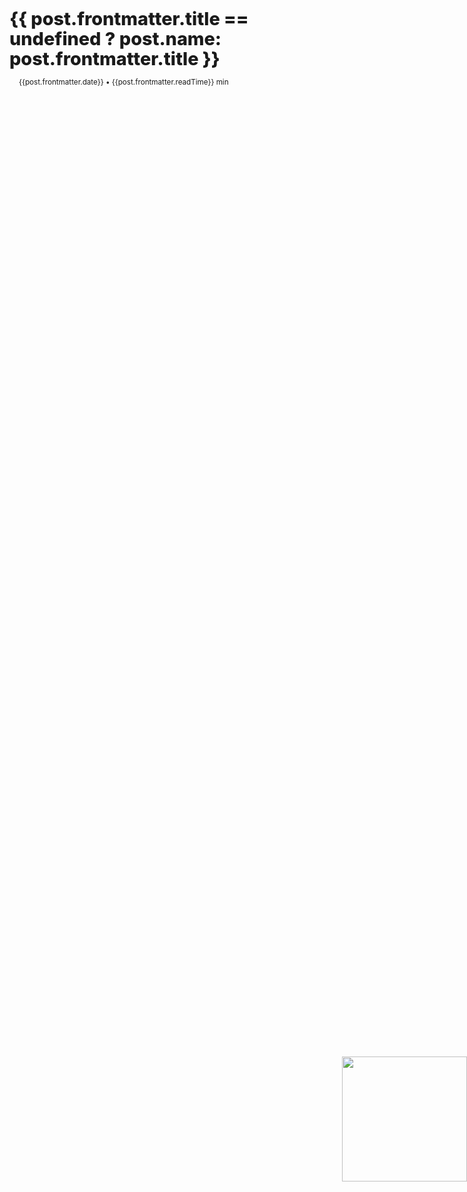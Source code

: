 <script setup>
import {toNepali} from "./.vitepress/custom/nepali_number"
import details from '.vitepress/custom/details.json';

const posts = details['blog']
posts.sort((a, b) => new Date(b.frontmatter.rawDate) - new Date(a.frontmatter.rawDate));


const groupPosts = () => {
  const groups = {}
  posts.forEach((post) => {
    const date = post.frontmatter.rawDate
    const year = new Date(date).getFullYear().toString()
    if (!groups[year])
      groups[year] = []

    groups[year].push(post)
  })
  return groups
}
const postGroups = groupPosts()


</script>


<div v-for="year in Object.keys(postGroups).reverse()" :key="year" class="postGroup">
    <div>
        <div class="background">
            {{ toNepali(year) }}
        </div>
        <div class="post-card" v-for="post in postGroups[year]" :key="post.path">
            <a class="title" :href="post.path">{{ post.frontmatter.title == undefined ? post.name: post.frontmatter.title }}</a>
            <small class="small_text">{{post.frontmatter.date}} • {{post.frontmatter.readTime}} min</small>
        </div>
    </div>
</div>


<img class="peeking_into_frame"  src="/mascot/peeking_into_frame.png" />


<style scoped>
    .small_text {
        margin-left: 15px;
        color: var(--vp-c-default-1);
    }
    .postGroup {
        position: relative;
        margin: 10rem 0;
        display: flex;
        justify-content: center;
    }

    .background {
        position: absolute;
        font-size: 12rem;
        z-index: -1;
        opacity: 0.5;
        color: transparent;
        left: -3rem;
        top: -3rem;
        -webkit-text-stroke: 2px var(--border);
    }

    @media screen and (max-width: 768px) {
        .background {
            font-size: 8rem;
        }
    }

    .post-card {
        display: flex;
        flex-direction: column;
        align-items: flex-start;
        padding: 1em 0;
    }

    .title {
        color: var(--deep-text);
        font-size: 1.8rem;
        line-height: 2rem;
        margin: 0 0 0.5em;
        border-bottom: unset;
        font-weight: 800;
    }

    .peeking_into_frame {
        height: 200px;
        position: fixed;
        top: 50%;
        transform: translateY(-50%);
        right: 0;
    }
</style>
